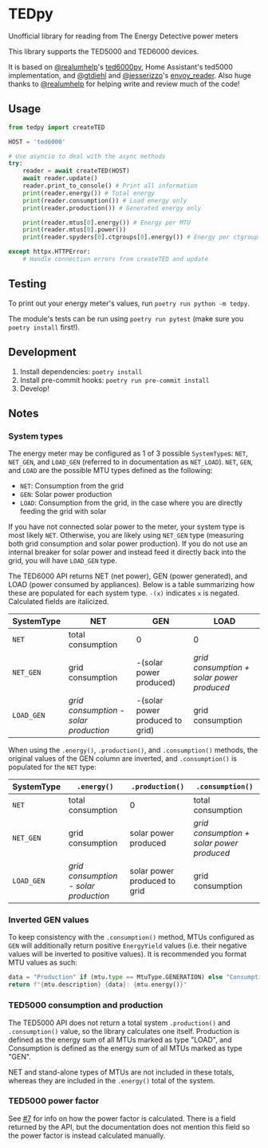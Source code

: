 # TEDpy

Unofficial library for reading from The Energy Detective power meters

This library supports the TED5000 and TED6000 devices.

It is based on [@realumhelp]'s [ted6000py](https://github.com/realumhelp/ted6000py), Home Assistant's ted5000 implementation, and [@gtdiehl] and [@jesserizzo]'s [envoy_reader](https://github.com/gtdiehl/envoy_reader/). Also huge thanks to [@realumhelp] for helping write and review much of the code!

[@realumhelp]: https://github.com/realumhelp
[@gtdiehl]: https://github.com/gtdiehl
[@jesserizzo]: https://github.com/jesserizzo

## Usage

```python
from tedpy import createTED

HOST = 'ted6000'

# Use asyncio to deal with the async methods
try:
    reader = await createTED(HOST)
    await reader.update()
    reader.print_to_console() # Print all information
    print(reader.energy()) # Total energy
    print(reader.consumption()) # Load energy only
    print(reader.production()) # Generated energy only

    print(reader.mtus[0].energy()) # Energy per MTU
    print(reader.mtus[0].power())
    print(reader.spyders[0].ctgroups[0].energy()) # Energy per ctgroup

except httpx.HTTPError:
    # Handle connection errors from createTED and update
```

## Testing

To print out your energy meter's values, run `poetry run python -m tedpy`.

The module's tests can be run using `poetry run pytest` (make sure you `poetry install` first!).

## Development

1. Install dependencies: `poetry install`
2. Install pre-commit hooks: `poetry run pre-commit install`
3. Develop!

## Notes

### System types

The energy meter may be configured as 1 of 3 possible `SystemType`s: `NET`, `NET_GEN`, and `LOAD_GEN` (referred to in documentation as `NET_LOAD`). `NET`, `GEN`, and `LOAD` are the possible MTU types defined as the following:

- `NET`: Consumption from the grid
- `GEN`: Solar power production
- `LOAD`: Consumption from the grid, in the case where you are directly feeding the grid with solar

If you have not connected solar power to the meter, your system type is most likely `NET`. Otherwise, you are likely using `NET_GEN` type (measuring both grid consumption and solar power production). If you do not use an internal breaker for solar power and instead feed it directly back into the grid, you will have `LOAD_GEN` type.

The TED6000 API returns NET (net power), GEN (power generated), and LOAD (power consumed by appliances). Below is a table summarizing how these are populated for each system type. `-(x)` indicates `x` is negated. Calculated fields are italicized.

| SystemType | NET                                   | GEN                             | LOAD                                      |
|-------------|---------------------------------------|---------------------------------|-------------------------------------------|
| `NET`       | total consumption                     | 0                               | 0                                         |
| `NET_GEN`   | grid consumption                      | -(solar power produced)         | *grid consumption + solar power produced* |
| `LOAD_GEN`  | *grid consumption - solar production* | -(solar power produced to grid) | grid consumption                          |

When using the `.energy()`, `.production()`, and `.consumption()` methods, the original values of the GEN column are inverted, and `.consumption()` is populated for the `NET` type:

| SystemType | `.energy()`                           | `.production()`              | `.consumption()`                          |
|-------------|---------------------------------------|------------------------------|-------------------------------------------|
| `NET`       | total consumption                     | 0                            | total consumption                         |
| `NET_GEN`   | grid consumption                      | solar power produced         | *grid consumption + solar power produced* |
| `LOAD_GEN`  | *grid consumption - solar production* | solar power produced to grid | grid consumption                          |

### Inverted GEN values

To keep consistency with the `.consumption()` method, MTUs configured as `GEN` will additionally return positive `EnergyYield` values (i.e. their negative values will be inverted to positive values). It is recommended you format MTU values as such:

```python
data = "Production" if (mtu.type == MtuType.GENERATION) else "Consumption"
return f"{mtu.description} {data}: {mtu.energy()}"
```

### TED5000 consumption and production

The TED5000 API does not return a total system `.production()` and `.consumption()` value, so the library calculates one itself.
Production is defined as the energy sum of all MTUs marked as type "LOAD", and Consumption is defined as the energy sum of all MTUs marked as type "GEN".

NET and stand-alone types of MTUs are not included in these totals, whereas they are included in the `.energy()` total of the system.

### TED5000 power factor

See [#7](https://github.com/rianadon/the-energy-detective-py/issues/7) for info on how the power factor is calculated. There is a field returned by the API, but the documentation does not mention this field so the power factor is instead calculated manually.
